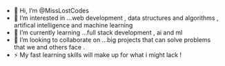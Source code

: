 - 👋 Hi, I’m @MissLostCodes
- 👀 I’m interested in ...web development , data structures and algorithms , artifical intelligence and machine learning
- 🌱 I’m currently learning ...full stack development , ai and ml 
- 💞️ I’m looking to collaborate on ...big projects that can solve problems that we and others face .
- ⚡ My fast learning skills  will make up for what i might lack !


<!---
MissLostCodes/MissLostCodes is a ✨ special ✨ repository because its `README.md`

--- >
